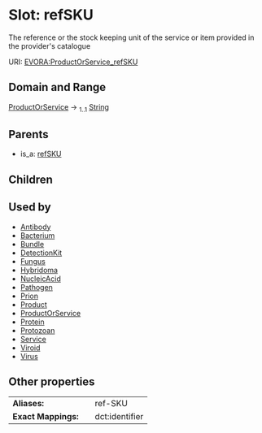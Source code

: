 
# Slot: refSKU

The reference or the stock keeping unit of the service or item provided in the provider's catalogue

URI: [EVORA:ProductOrService_refSKU](https://evora-project.eu/ProductOrService_refSKU)


## Domain and Range

[ProductOrService](ProductOrService.md) &#8594;  <sub>1..1</sub> [String](types/String.md)

## Parents

 *  is_a: [refSKU](refSKU.md)

## Children


## Used by

 * [Antibody](Antibody.md)
 * [Bacterium](Bacterium.md)
 * [Bundle](Bundle.md)
 * [DetectionKit](DetectionKit.md)
 * [Fungus](Fungus.md)
 * [Hybridoma](Hybridoma.md)
 * [NucleicAcid](NucleicAcid.md)
 * [Pathogen](Pathogen.md)
 * [Prion](Prion.md)
 * [Product](Product.md)
 * [ProductOrService](ProductOrService.md)
 * [Protein](Protein.md)
 * [Protozoan](Protozoan.md)
 * [Service](Service.md)
 * [Viroid](Viroid.md)
 * [Virus](Virus.md)

## Other properties

|  |  |  |
| --- | --- | --- |
| **Aliases:** | | ref-SKU |
| **Exact Mappings:** | | dct:identifier |